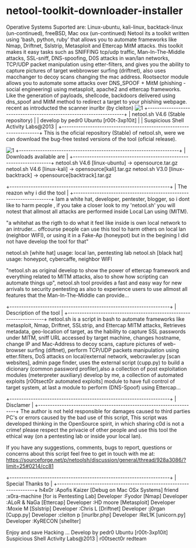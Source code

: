 # netool-toolkit-downloader-installer
Operative Systems Suported are: Linux-ubuntu, kali-linux, backtack-linux (un-continued), freeBSD, Mac osx (un-continued)  Netool its a toolkit written using 'bash, python, ruby' that allows you to automate frameworks like Nmap, Driftnet, Sslstrip, Metasploit and Ettercap MitM attacks. this toolkit makes it easy tasks such as SNIFFING tcp/udp traffic, Man-In-The-Middle attacks, SSL-sniff, DNS-spoofing, D0S attacks in wan/lan networks, TCP/UDP packet manipulation using etter-filters, and gives you the ability to capture pictures of target webbrowser surfing (driftnet), also uses macchanger to decoy scans changing the mac address.  Rootsector module allows you to automate some attacks over DNS_SPOOF + MitM (phishing - social engineering) using metasploit, apache2 and ettercap frameworks. Like the generation of payloads, shellcode, backdoors delivered using dns_spoof and MitM method to redirect a target to your phishing webpage. recent as introducted the scanner inurlbr (by cleiton)
![1](https://a.fsdn.com/con/app/proj/netoolsh/screenshots/dfee.png/1)
+--------------------------------------------------------------------+
|                 netool.sh V4.6 (Stable repository)                 |
|               develop by pedr0 Ubuntu [r00t-3xp10it]               |
|                Suspicious Shell Activity Labs@2013                 |
+--------------------------------------------------------------------+
  This is the oficial repository (Stable) of netool.sh, were we can
 download the bug-free tested versions of the tool (oficial release). 

![1](https://a.fsdn.com/con/app/proj/netoolsh/screenshots/pinnn.png/1)
+--------------------------------------------------------------------+
|                    Downloads available are                         |
+--------------------------------------------------------------------+
  netool.sh V4.6   [linux-ubuntu]    -> opensource.tar.gz
  netool.sh V4.6   [linux-kali]      -> opensource[kali].tar.gz
  netool.sh V3.0   [linux-backtrack] -> opensource[backtrack].tar.gz

+--------------------------------------------------------------------+
|                  The reazon why i did the tool                     |
+--------------------------------------------------------------------+
 Iam a white hat, developer, pentester, blogger, so i dont like to harm
 people , if you take a closer look to my 'netool.sh' you will notest
 that allmost all attacks are performed inside Local Lan using (MITM). 


 "a whitehat as the rigth to do what it feel like inside is own
 local network to an intruder... offcourse people can use this tool
 to harm others on local lan (neighbor WIFI), or using it in a Fake-Ap
 (honeypot) but in the begining I did not have develop the tool for that"

 netool.sh [white hat] usage: local lan, pentesting lab
 netool.sh [black hat] usage: honeypot, cybercaffe, neighbor WIFI


 "netool.sh as original develop to show the power of ettercap framework
 and everything related to MITM attacks, also to show how scripting can
 automate things up", netool.sh tool provides a fast and easy way for
 new arrivals to security pentesting as also to experience users to use
 allmost all features that the Man-In-The-Middle can provide... 



+--------------------------------------------------------------------+
|                     Description of the tool                        |
+--------------------------------------------------------------------+
 netool.sh is a script in bash to automate frameworks like metasploit,
 Nmap, Driftnet, SSLstrip, and Ettercap MITM attacks, Retrieves metadata,
 geo-location of target, as the hability to capture SSL passwords under
 MITM, sniff URL accessed by target machine, changes hostname, change IP
 and Mac-Address to decoy scans, capture pictures of web-browser surfing
 (diftnet), perform TCP/UDP packets manipulation using etter.filters,
 DoS attacks on local/external network, webcrawler.py [scan websites],
 admin page finder, uses the external script (cupp.py) to build a dicionary
 (common password profiler),also a collection of post exploitation modules
 (meterpreter auxiliary) develop by me, a collection of automated exploits
 [r00tsect0r automated exploits] module to have full control of target
 system, at last a module to perform (DNS-Spoof) using Ettercap...



+--------------------------------------------------------------------+
|                           Disclamer                                |
+--------------------------------------------------------------------+ 
 The author is not held responsible for damages caused to third parties
 PC's or errors caused by the bad use of this script, This script was
 developed thinking in the OpenSource spirit, in which sharing c0d is
 not a crime! please respect the privacie of other people and use this
 tool the ethical way (on a pentesting lab or inside your local lan).

 If you have any suggestions, comments, bugs to report, questions
 or concerns about this script feel free to get in touch with me at:
 https://sourceforge.net/p/netoolsh/discussion/general/thread/928a3086/?limit=25#0214/cc81



+--------------------------------------------------------------------+
|                        Special Thanks to                           |
+--------------------------------------------------------------------+
 h4x0r       :Apofis Kaizer [Debug on Mac OSx Systems]
 friend      :x0ra-machine  [for is Pentesting Lab]
 Developer   :Fyodor        [Nmap]
 Developer   :ALoR & NaGa   [Ettercap]
 Developer   :HD moore      [Metasploit]
 Developer   :Moxie M       [Sslstrip]
 Developer   :Chris L       [Driftnet]
 Developer   :j0rgan        [Cupp.py]
 Developer   :cleiton p     [inurlbr.php]
 Developer   :ReL1K         [unicorn.py]
 Developer   :KyRECON       [shellter]





Enjoy and save Hacking ...
Develop by pedr0 Ubuntu [r00t-3xp10it]
Suspicious Shell Activity Labs@2013 | r00tsect0r redteam
